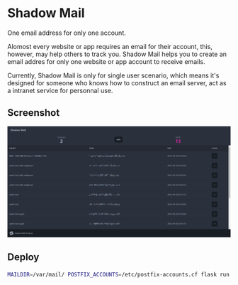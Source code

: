 # Shadow Mail

One email address for only one account.

Alomost every website or app requires an email for their account, this, however, may help others to track you.
Shadow Mail helps you to create an email addres for only one website or app account to receive emails.

Currently, Shadow Mail is only for single user scenario, which means it's designed for someone who knows how to construct an email server, act as a intranet service for personnal use.

## Screenshot

![screenshot](./screenshot.png)

## Deploy

```bash
MAILDIR=/var/mail/ POSTFIX_ACCOUNTS=/etc/postfix-accounts.cf flask run
```
